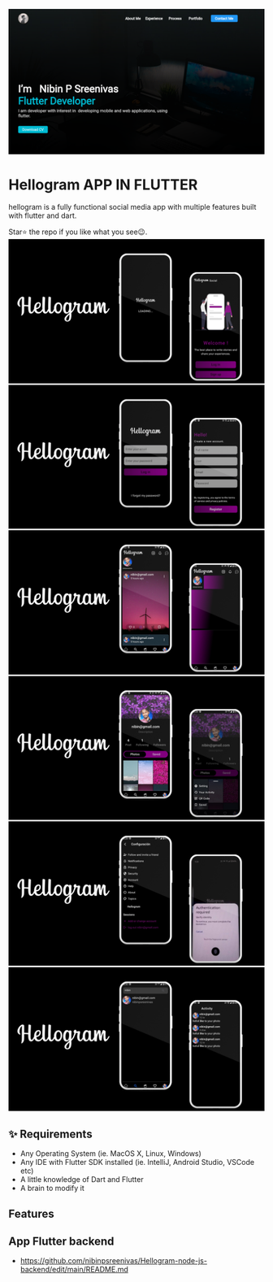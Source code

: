 <a href="https://nibinpsreenivas.github.io/#/"><img src ="https://raw.githubusercontent.com/nibinpsreenivas/CEC-CONNECT/main/Screenshot%202023-09-11%20001338.png"></a>
# Hellogram APP IN FLUTTER  
 
hellogram is a fully functional social media app with multiple features built with flutter and dart.

Star⭐ the repo if you like what you see😉.
![bmi (820 x 360 px)](https://raw.githubusercontent.com/nibinpsreenivas/Hellogram_Node-js/main/assets/1.png)
![bmi (820 x 360 px)](https://raw.githubusercontent.com/nibinpsreenivas/Hellogram_Node-js/main/assets/2.png)
![bmi (820 x 360 px)](https://raw.githubusercontent.com/nibinpsreenivas/Hellogram_Node-js/main/assets/3.png)
![bmi (820 x 360 px)](https://raw.githubusercontent.com/nibinpsreenivas/Hellogram_Node-js/main/assets/4.png)
![bmi (820 x 360 px)](https://raw.githubusercontent.com/nibinpsreenivas/Hellogram_Node-js/main/assets/5.png)
![bmi (820 x 360 px)](https://raw.githubusercontent.com/nibinpsreenivas/Hellogram_Node-js/main/assets/6.png)
 
## ✨ Requirements

* Any Operating System (ie. MacOS X, Linux, Windows)
* Any IDE with Flutter SDK installed (ie. IntelliJ, Android Studio, VSCode etc)
* A little knowledge of Dart and Flutter
* A brain to modify it

## Features

## App Flutter backend

- https://github.com/nibinpsreenivas/Hellogram-node-js-backend/edit/main/README.md
